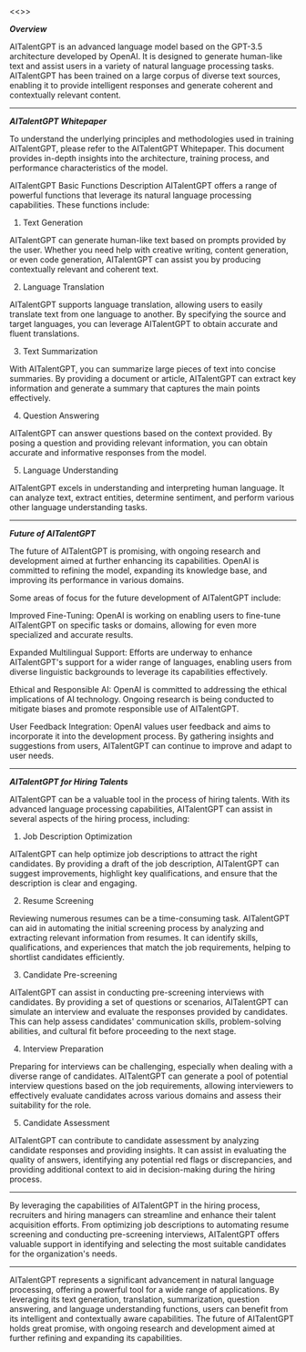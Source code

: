 <<<AITalentGPT>>>

___Overview___

AITalentGPT is an advanced language model based on the GPT-3.5 architecture developed by OpenAI. It is designed to generate human-like text and assist users in a variety of natural language processing tasks. AITalentGPT has been trained on a large corpus of diverse text sources, enabling it to provide intelligent responses and generate coherent and contextually relevant content.

  ______
  
___AITalentGPT Whitepaper___

To understand the underlying principles and methodologies used in training AITalentGPT, please refer to the AITalentGPT Whitepaper. This document provides in-depth insights into the architecture, training process, and performance characteristics of the model.

AITalentGPT Basic Functions Description
AITalentGPT offers a range of powerful functions that leverage its natural language processing capabilities. These functions include:

1. Text Generation

AITalentGPT can generate human-like text based on prompts provided by the user. Whether you need help with creative writing, content generation, or even code generation, AITalentGPT can assist you by producing contextually relevant and coherent text.

2. Language Translation

AITalentGPT supports language translation, allowing users to easily translate text from one language to another. By specifying the source and target languages, you can leverage AITalentGPT to obtain accurate and fluent translations.

3. Text Summarization

With AITalentGPT, you can summarize large pieces of text into concise summaries. By providing a document or article, AITalentGPT can extract key information and generate a summary that captures the main points effectively.

4. Question Answering

AITalentGPT can answer questions based on the context provided. By posing a question and providing relevant information, you can obtain accurate and informative responses from the model.

5. Language Understanding

AITalentGPT excels in understanding and interpreting human language. It can analyze text, extract entities, determine sentiment, and perform various other language understanding tasks.

  ______
  
___Future of AITalentGPT___

The future of AITalentGPT is promising, with ongoing research and development aimed at further enhancing its capabilities. OpenAI is committed to refining the model, expanding its knowledge base, and improving its performance in various domains.

Some areas of focus for the future development of AITalentGPT include:

Improved Fine-Tuning: OpenAI is working on enabling users to fine-tune AITalentGPT on specific tasks or domains, allowing for even more specialized and accurate results.

Expanded Multilingual Support: Efforts are underway to enhance AITalentGPT's support for a wider range of languages, enabling users from diverse linguistic backgrounds to leverage its capabilities effectively.

Ethical and Responsible AI: OpenAI is committed to addressing the ethical implications of AI technology. Ongoing research is being conducted to mitigate biases and promote responsible use of AITalentGPT.

User Feedback Integration: OpenAI values user feedback and aims to incorporate it into the development process. By gathering insights and suggestions from users, AITalentGPT can continue to improve and adapt to user needs.
  
  ______

___AITalentGPT for Hiring Talents___

AITalentGPT can be a valuable tool in the process of hiring talents. With its advanced language processing capabilities, AITalentGPT can assist in several aspects of the hiring process, including:

1. Job Description Optimization

AITalentGPT can help optimize job descriptions to attract the right candidates. By providing a draft of the job description, AITalentGPT can suggest improvements, highlight key qualifications, and ensure that the description is clear and engaging.

2. Resume Screening

Reviewing numerous resumes can be a time-consuming task. AITalentGPT can aid in automating the initial screening process by analyzing and extracting relevant information from resumes. It can identify skills, qualifications, and experiences that match the job requirements, helping to shortlist candidates efficiently.

3. Candidate Pre-screening

AITalentGPT can assist in conducting pre-screening interviews with candidates. By providing a set of questions or scenarios, AITalentGPT can simulate an interview and evaluate the responses provided by candidates. This can help assess candidates' communication skills, problem-solving abilities, and cultural fit before proceeding to the next stage.

4. Interview Preparation

Preparing for interviews can be challenging, especially when dealing with a diverse range of candidates. AITalentGPT can generate a pool of potential interview questions based on the job requirements, allowing interviewers to effectively evaluate candidates across various domains and assess their suitability for the role.

5. Candidate Assessment

AITalentGPT can contribute to candidate assessment by analyzing candidate responses and providing insights. It can assist in evaluating the quality of answers, identifying any potential red flags or discrepancies, and providing additional context to aid in decision-making during the hiring process.
  
______
  
By leveraging the capabilities of AITalentGPT in the hiring process, recruiters and hiring managers can streamline and enhance their talent acquisition efforts. From optimizing job descriptions to automating resume screening and conducting pre-screening interviews, AITalentGPT offers valuable support in identifying and selecting the most suitable candidates for the organization's needs.

______
  
AITalentGPT represents a significant advancement in natural language processing, offering a powerful tool for a wide range of applications. By leveraging its text generation, translation, summarization, question answering, and language understanding functions, users can benefit from its intelligent and contextually aware capabilities. The future of AITalentGPT holds great promise, with ongoing research and development aimed at further refining and expanding its capabilities.





